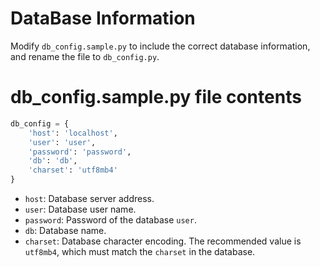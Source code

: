 # DataBase Information
Modify `db_config.sample.py` to include the correct database information, and rename the file to `db_config.py`.

# db_config.sample.py file contents
```python
db_config = {
    'host': 'localhost',
    'user': 'user',
    'password': 'password',
    'db': 'db',
    'charset': 'utf8mb4'
}
```

* `host`: Database server address.
* `user`: Database user name.
* `password`: Password of the database `user`.
* `db`: Database name.
* `charset`: Database character encoding. The recommended value is `utf8mb4`, which must match the `charset` in the database.